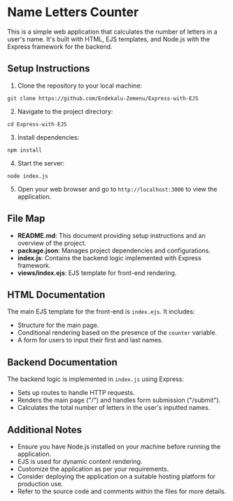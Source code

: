 # Name Letters Counter

This is a simple web application that calculates the number of letters in a user's name. It's built with HTML, EJS templates, and Node.js with the Express framework for the backend.

## Setup Instructions

1. Clone the repository to your local machine:
```
git clone https://github.com/Endekalu-Zemenu/Express-with-EJS
```
2. Navigate to the project directory:
```
cd Express-with-EJS
```
3. Install dependencies:
```
npm install
```
4. Start the server:
```
node index.js
```

5. Open your web browser and go to `http://localhost:3000` to view the application.

## File Map

- **README.md**: This document providing setup instructions and an overview of the project.
- **package.json**: Manages project dependencies and configurations.
- **index.js**: Contains the backend logic implemented with Express framework.
- **views/index.ejs**: EJS template for front-end rendering.

## HTML Documentation

The main EJS template for the front-end is `index.ejs`. It includes:

- Structure for the main page.
- Conditional rendering based on the presence of the `counter` variable.
- A form for users to input their first and last names.

## Backend Documentation

The backend logic is implemented in `index.js` using Express:

- Sets up routes to handle HTTP requests.
- Renders the main page ("/") and handles form submission ("/submit").
- Calculates the total number of letters in the user's inputted names.

## Additional Notes

- Ensure you have Node.js installed on your machine before running the application.
- EJS is used for dynamic content rendering.
- Customize the application as per your requirements.
- Consider deploying the application on a suitable hosting platform for production use.
- Refer to the source code and comments within the files for more details.
